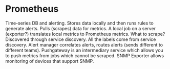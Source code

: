 # Prometheus

Time-series DB and alerting.
Stores data locally and then runs rules to generate alerts.
Pulls (scrapes) data for metrics.
A local job on a server (exporter?) translates local metrics to Prometheus metrics.
What to scrape? Discovered through service discovery. All the labels come from
service discovery.
Alert manager correlates alerts, routes alerts (sends different to
   different teams).
Pushgateway is an intermediary service which allows you to push metrics from jobs which cannot be scraped.
SNMP Exporter allows monitoring of devices that support SNMP.
